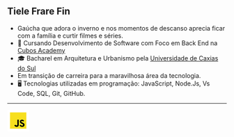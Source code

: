 ## Tiele Frare Fin


- Gaúcha que adora o inverno e nos momentos de descanso aprecia ficar com a família e curtir filmes e séries.
- 🌱 Cursando Desenvolvimento de Software com Foco em Back End na [Cubos Academy](https://cubos.academy/)
- 🎓 Bacharel em Arquitetura e Urbanismo pela [Universidade de Caxias do Sul](https://www.ucs.br/site)
- Em transição de carreira para a maravilhosa área da tecnologia.
- 🖥️ Tecnologias utilizadas em programação: JavaScript, Node.Js, Vs Code, SQL, Git, GitHub.

___

 ![](./icons8-javascript-50.png)
